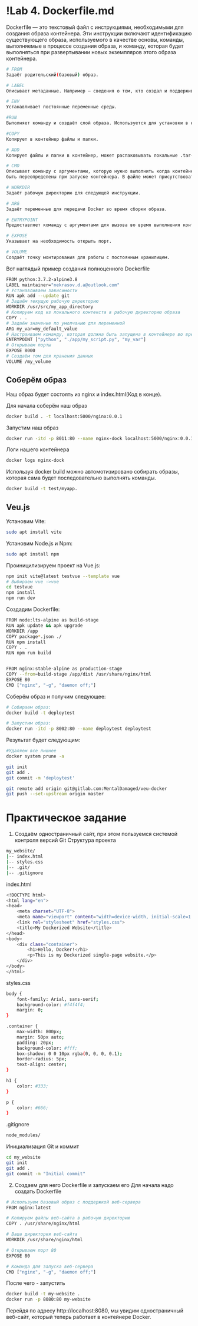 # !Lab 4. Dockerfile.md

Dockerfile — это текстовый файл с инструкциями, необходимыми для создания образа контейнера. Эти инструкции включают идентификацию существующего образа, используемого в качестве основы, команды, выполняемые в процессе создания образа, и команду, которая будет выполняться при развертывании новых экземпляров этого образа контейнера.

```sh
# FROM
Задаёт родительский(базовый) образ.

# LABEL
Описывает метаданные. Например — сведения о том, кто создал и поддерживает образ.

# ENV
Устанавливает постоянные переменные среды.

#RUN
Выполняет команду и создаёт слой образа. Используется для установки в контейнер пакетов.

#COPY
Копирует в контейнер файлы и папки.

# ADD
Копирует файлы и папки в контейнер, может распаковывать локальные .tar-файлы.

# CMD
Описывает команду с аргументами, которую нужно выполнить когда контейнер будет запущен. Аргументы могут
быть переопределены при запуске контейнера. В файле может присутствовать лишь одна инструкция CMD.

# WORKDIR
Задаёт рабочую директорию для следующей инструкции.

# ARG
Задаёт переменные для передачи Docker во время сборки образа.

# ENTRYPOINT
Предоставляет команду с аргументами для вызова во время выполнения контейнера. Аргументы не переопределяются.

# EXPOSE
Указывает на необходимость открыть порт.

# VOLUME
Создаёт точку монтирования для работы с постоянным хранилищем.
```

Вот наглядый пример создания полноценного Dockerfile
```sh
FROM python:3.7.2-alpine3.8
LABEL maintainer="nekrasov.d.a@outlook.com"
# Устанавливаем зависимости
RUN apk add --update git
# Задаём текущую рабочую директорию
WORKDIR /usr/src/my_app_directory
# Копируем код из локального контекста в рабочую директорию образа
COPY . .
# Задаём значение по умолчанию для переменной
ARG my_var=my_default_value
# Настраиваем команду, которая должна быть запущена в контейнере во время его выполнения
ENTRYPOINT ["python", "./app/my_script.py", "my_var"]
# Открываем порты
EXPOSE 8000
# Создаём том для хранения данных
VOLUME /my_volume
```

## Соберём образ
Наш образ будет состоять из nginx и index.html(Код в конце).

Для начала соберём наш образ
```sh
docker build . -t localhost:5000/nginx:0.0.1
```

Запустим наш образ
```sh
docker run -itd -p 8011:80 --name nginx-dock localhost:5000/nginx:0.0.1
```

Логи нашего контейнера
```sh
docker logs nginx-dock
```

Используя docker build можно автомотизировано собирать образы, которая сама будет последовательно выполнять команды.
```sh
docker build -t test/myapp.
```

## Veu.js

Установим Vite:
```sh
sudo apt install vite
```

Установим Node.js и Npm:
```sh
sudo apt install npm
```

Проиницилизируем проект на Vue.js:
```sh
npm init vite@latest testvue --template vue
# Выбираем vue ->vue
cd testvue
npm install
npm run dev
```

Cоздадим Dockerfile:
```sh
FROM node:lts-alpine as build-stage
RUN apk update && apk upgrade
WORKDIR /app
COPY package*.json ./
RUN npm install
COPY . .
RUN npm run build


FROM nginx:stable-alpine as production-stage
COPY --from=build-stage /app/dist /usr/share/nginx/html
EXPOSE 80
CMD ["nginx", "-g", "daemon off;"]
```

Соберём образ и получим следующее:
```sh
# Собираем образ:
docker build -t deploytest

# Запустим образ:
docker run -itd -p 8002:80 --name deploytest deploytest 
```

Результат будет следующим:
```sh
#Удаляем все лишнее
docker system prune -a

git init
git add .
git commit -m 'deploytest'

git remote add origin git@gitlab.com:MentalDamaged/veu-docker
git push --set-upstream origin master
```

# Практическое задание

1. Создаём одностраничный сайт, при этом пользуемся системой контроля версий Git
Структура проекта
```sh
my_website/
|-- index.html
|-- styles.css
|-- .git/
|-- .gitignore
```
index.html
```sh
<!DOCTYPE html>
<html lang="en">
<head>
    <meta charset="UTF-8">
    <meta name="viewport" content="width=device-width, initial-scale=1.0">
    <link rel="stylesheet" href="styles.css">
    <title>My Dockerized Website</title>
</head>
<body>
    <div class="container">
        <h1>Hello, Docker!</h1>
        <p>This is my Dockerized single-page website.</p>
    </div>
</body>
</html>
```
styles.css
```sh
body {
    font-family: Arial, sans-serif;
    background-color: #f4f4f4;
    margin: 0;
}

.container {
    max-width: 800px;
    margin: 50px auto;
    padding: 20px;
    background-color: #fff;
    box-shadow: 0 0 10px rgba(0, 0, 0, 0.1);
    border-radius: 5px;
    text-align: center;
}

h1 {
    color: #333;
}

p {
    color: #666;
}
```
.gitignore
```sh
node_modules/
```
Инициализация Git и коммит
```sh
cd my_website
git init
git add .
git commit -m "Initial commit"
```
2. Создаем для него Dockerfile и запускаем его
Для начала надо создать Dockerfile
```sh
# Используем базовый образ с поддержкой веб-сервера
FROM nginx:latest

# Копируем файлы веб-сайта в рабочую директорию
COPY . /usr/share/nginx/html

# Ваша директория веб-сайта
WORKDIR /usr/share/nginx/html

# Открываем порт 80
EXPOSE 80

# Команда для запуска веб-сервера
CMD ["nginx", "-g", "daemon off;"]
```

После чего - запустить
```sh
docker build -t my-website .
docker run -p 8080:80 my-website
```
Перейдя по адресу http://localhost:8080, мы увидим одностраничный веб-сайт, который теперь работает в контейнере Docker.
